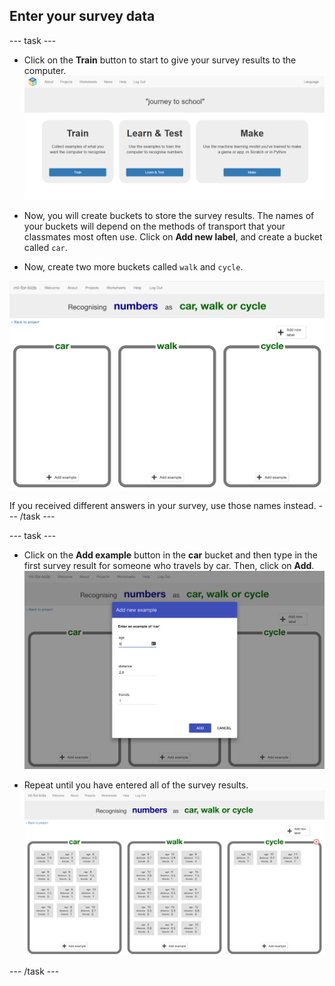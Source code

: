 ## Enter your survey data

\--- task \---
+ Click on the **Train** button to start to give your survey results to the computer. ![Train button](images/train.png)

+ Now, you will create buckets to store the survey results. The names of your buckets will depend on the methods of transport that your classmates most often use. Click on **Add new label**, and create a bucket called `car`.

+ Now, create two more buckets called `walk` and `cycle`.

![Three empty buckets for car, walk and cycle](images/add-label.png)

If you received different answers in your survey, use those names instead. \--- /task \---

\--- task \---
+ Click on the **Add example** button in the **car** bucket and then type in the first survey result for someone who travels by car. Then, click on **Add**. ![Add example pop up box containg the values age: 5, distance: 2.8, friends: 1](images/add-example.png)

+ Repeat until you have entered all of the survey results. ![3 buckets now full with data](images/all-results.png)

\--- /task \---

